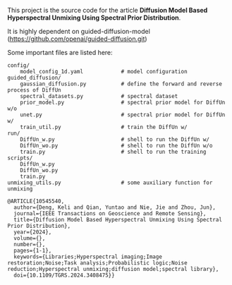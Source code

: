 This project is the source code for the article __Diffusion Model Based Hyperspectral Unmixing Using Spectral Prior Distribution__.

It is highly dependent on guided-diffusion-model (https://github.com/openai/guided-diffusion.git)

Some important files are listed here:
```
config/  
    model_config_1d.yaml            # model configuration  
guided_diffusion/
    gaussian_diffusion.py           # define the forward and reverse process of DiffUn
    spectral_datasets.py            # spectral dataset
    prior_model.py                  # spectral prior model for DiffUn w/o
    unet.py                         # spectral prior model for DiffUn w/
    train_util.py                   # train the DiffUn w/
run/
    DiffUn_w.py                     # shell to run the DiffUn w/
    DiffUn_wo.py                    # shell to run the DiffUn w/o
    train.py                        # shell to run the training
scripts/
    DiffUn_w.py
    DiffUn_wo.py
    train.py
unmixing_utils.py                   # some auxiliary function for unmixing
```

```shell
@ARTICLE{10545540,
  author={Deng, Keli and Qian, Yuntao and Nie, Jie and Zhou, Jun},
  journal={IEEE Transactions on Geoscience and Remote Sensing}, 
  title={Diffusion Model Based Hyperspectral Unmixing Using Spectral Prior Distribution}, 
  year={2024},
  volume={},
  number={},
  pages={1-1},
  keywords={Libraries;Hyperspectral imaging;Image restoration;Noise;Task analysis;Probabilistic logic;Noise reduction;Hyperspectral unmixing;diffusion model;spectral library},
  doi={10.1109/TGRS.2024.3408475}}

```
